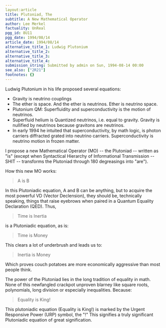 ```yaml
---
layout:article
title: Plutoniad, The
subtitle: A New Mathematical Operator
author: Lee Merkel
factuality: UnReal
pgg_id: 8U11
pgg_date: 1994/08/14
article_date: 1994/08/14
alternative_title_1: Ludwig Plutonium
alternative_title_2: 
alternative_title_3: 
alternative_title_4: 
submission_string: Submitted by admin on Sun, 1994-08-14 00:00
see_also: ["2R21"]
footnotes: {}
---
```

<div>
<p>Ludwig Plutonium in his life proposed several equations:</p>
<ul>
<li>Gravity is neutrino couplings</li>
<li>The ether is space. And the ether is neutrinos. Ether is neutrino space.</li>
<li>Plutonium QM: Superfluidity and superconductivity is the motion of neutrinos.</li>
<li>Superfluid helium is Quantized neutrinos, i.e. equal to gravity. Gravity is nullified by neutrinos because gravitons are neutrinos.</li>
<li>In early 1994 he intuited that superconductivity, by math logic, is photon carriers diffracted grated into neutrino carriers. Superconductivity is neutrino motion in frozen matter.</li>
</ul>
<p>I propose a new Mathematical Operator (MO) -- the Plutoniad -- written as "is" (except when Syntactical Hierarchy of Informational Transmission -- SHIT -- transforms the Plutoniad through 180 degreasings into "are").</p>
<p>How this new MO works:</p>
<blockquote>A is B</blockquote>
<p>In this Plutoniadic equation, A and B can be anything, but to acquire the most powerful VD (Vector Declension), they should be, technically speaking, things that raise eyebrows when paired in a Quantum Equality Declaration (QED). Thus,</p>
<blockquote>Time is Inertia</blockquote>
<p>is a Plutoniadic equation, as is:</p>
<blockquote>Time is Money</blockquote>
<p>This clears a lot of underbrush and leads us to:</p>
<blockquote>Inertia is Money</blockquote>
<p>Which proves couch potatoes are more economically aggressive than most people think.</p>
<p>The power of the Plutoniad lies in the long tradition of equality in math. None of this newfangled crackpot unproven blarney like square roots, polynomials, long division or especially inequalities. Because:</p>
<blockquote>Equality is King!</blockquote>
<p>This plutoniadic equation (Equality is King!) is marked by the Urgent Responsive Power (URP) symbol, the "!" This signifies a truly significant Plutoniadic equation of great signification.</p>
</div>
